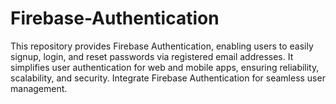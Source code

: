 # Firebase-Authentication
This repository provides Firebase Authentication, enabling users to easily signup, login, and reset passwords via registered email addresses. It simplifies user authentication for web and mobile apps, ensuring reliability, scalability, and security. Integrate Firebase Authentication for seamless user management.
